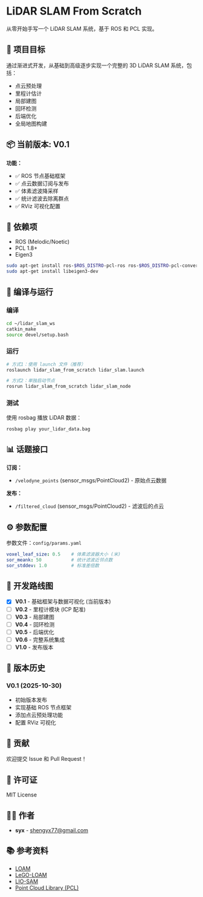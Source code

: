 # LiDAR SLAM From Scratch

从零开始手写一个 LiDAR SLAM 系统，基于 ROS 和 PCL 实现。

## 🎯 项目目标

通过渐进式开发，从基础到高级逐步实现一个完整的 3D LiDAR SLAM 系统，包括：
- 点云预处理
- 里程计估计
- 局部建图
- 回环检测
- 后端优化
- 全局地图构建

## 📦 当前版本: V0.1

**功能：**
- ✅ ROS 节点基础框架
- ✅ 点云数据订阅与发布
- ✅ 体素滤波降采样
- ✅ 统计滤波去除离群点
- ✅ RViz 可视化配置

## 🔧 依赖项

- ROS (Melodic/Noetic)
- PCL 1.8+
- Eigen3

```bash
sudo apt-get install ros-$ROS_DISTRO-pcl-ros ros-$ROS_DISTRO-pcl-conversions
sudo apt-get install libeigen3-dev
```

## 🚀 编译与运行

### 编译
```bash
cd ~/lidar_slam_ws
catkin_make
source devel/setup.bash
```

### 运行
```bash
# 方式1：使用 launch 文件（推荐）
roslaunch lidar_slam_from_scratch lidar_slam.launch

# 方式2：单独启动节点
rosrun lidar_slam_from_scratch lidar_slam_node
```

### 测试
使用 rosbag 播放 LiDAR 数据：
```bash
rosbag play your_lidar_data.bag
```

## 📊 话题接口

**订阅：**
- `/velodyne_points` (sensor_msgs/PointCloud2) - 原始点云数据

**发布：**
- `/filtered_cloud` (sensor_msgs/PointCloud2) - 滤波后的点云

## ⚙️ 参数配置

参数文件：`config/params.yaml`

```yaml
voxel_leaf_size: 0.5    # 体素滤波器大小 (米)
sor_meank: 50           # 统计滤波近邻点数
sor_stddev: 1.0         # 标准差倍数
```

## 📅 开发路线图

- [x] **V0.1** - 基础框架与数据可视化 (当前版本)
- [ ] **V0.2** - 里程计模块 (ICP 配准)
- [ ] **V0.3** - 局部建图
- [ ] **V0.4** - 回环检测
- [ ] **V0.5** - 后端优化
- [ ] **V0.6** - 完整系统集成
- [ ] **V1.0** - 发布版本

## 📝 版本历史

### V0.1 (2025-10-30)
- 初始版本发布
- 实现基础 ROS 节点框架
- 添加点云预处理功能
- 配置 RViz 可视化

## 🤝 贡献

欢迎提交 Issue 和 Pull Request！

## 📄 许可证

MIT License

## 👨‍💻 作者

- **syx** - [shengyx77@gmail.com](mailto:shengyx77@gmail.com)

## 📚 参考资料

- [LOAM](https://github.com/laboshinl/loam_velodyne)
- [LeGO-LOAM](https://github.com/RobustFieldAutonomyLab/LeGO-LOAM)
- [LIO-SAM](https://github.com/TixiaoShan/LIO-SAM)
- [Point Cloud Library (PCL)](https://pointclouds.org/)
